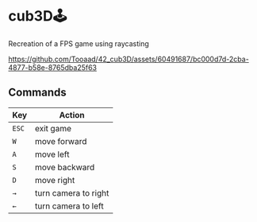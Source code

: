 # cub3D🕹️
Recreation of a FPS game using raycasting

https://github.com/Tooaad/42_cub3D/assets/60491687/bc000d7d-2cba-4877-b58e-8765dba25f63

## Commands

| Key   | Action |
| ------------ | ------------ |
| `ESC` | exit game |
| `W` | move forward |
| `A` | move left |
| `S` | move backward |
| `D` | move right |
| `→` | turn camera to right |
| `←` | turn camera to left |




